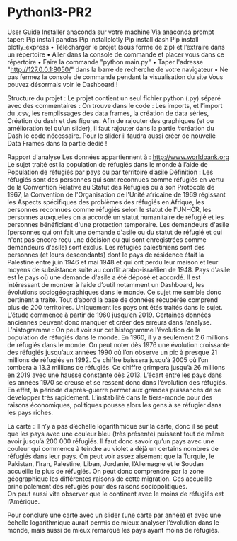 # PythonI3-PR2
User Guide 
Installer anaconda sur votre machine
Via anaconda prompt taper: 
Pip install pandas
Pip installplotly
Pip install dash
Pip install plotly_express
•  Télécharger le projet (sous forme de zip) et l’extraire dans un répertoire
•  Aller dans la console de commande et placer vous dans ce répertoire
•  Faire la commande "python main.py"
•  Taper l'adresse "http://127.0.0.1:8050/" dans la barre de recherche de votre navigateur
•  Ne pas fermez la console de commande pendant la visualisation du site
Vous pouvez désormais voir le  Dashboard ! 

Structure du projet :
Le projet contient un seul fichier python (.py) séparé avec  des commentaires :
On trouve dans  le  code : 
Les imports, et l’import du .csv, les remplissages des data frames, la création de data séries,  Création du dash et des figures. 
Afin de  rajouter des graphiques (et ou amélioration tel qu’un slider), il faut rajouter dans la partie #création du Dash le code nécessaire. Pour le slider il faudra aussi créer de nouvelle  Data Frames dans  la partie dédié !

Rapport d'analyse
Les données appartiennent à : http://www.worldbank.org
Le sujet traité est la population de réfugiés dans  le monde à l’aide de Population de réfugiés par pays ou par territoire d’asile
Définition : Les réfugiés sont des personnes qui sont reconnues comme réfugiés en vertu de la Convention Relative au Statut des Réfugiés ou à son Protocole de 1967, la Convention de l'Organisation de l'Unité africaine de 1969 régissant les Aspects spécifiques des problèmes des réfugiés en Afrique, les personnes reconnues comme réfugiés selon le statut de l'UNHCR, les personnes auxquelles on a accordé un statut humanitaire de réfugié et les personnes bénéficiant d'une protection temporaire. Les demandeurs d'asile (personnes qui ont fait une demande d'asile ou du statut de réfugié et qui n'ont pas encore reçu une décision ou qui sont enregistrées comme demandeurs d'asile) sont exclus. Les réfugiés palestiniens sont des personnes (et leurs descendants) dont le pays de résidence était la Palestine entre juin 1946 et mai 1948 et qui ont perdu leur maison et leur moyens de subsistance suite au conflit arabo-israélien de 1948. Pays d'asile est le pays où une demande d'asile a été déposé et accordé.
Il est intéressant de montrer à l’aide d’outil notamment un Dashboard, les évolutions sociogéographiques dans  le monde. Ce sujet me semble donc pertinent a traité. 
Tout d’abord la base de données récupérée comprend plus de 200 territoires. Uniquement les pays ont étés traités dans le sujet. L’étude commence à partir de 1960 jusqu’en 2019. Certaines données anciennes peuvent  donc manquer et créer des erreurs dans l’analyse.
L’histogramme : 
On peut voir sur cet histogramme l’évolution de la population de réfugiés dans le monde. En 1960, il y a seulement 2.6 millions de   réfugiés dans le monde. On peut noter dès 1976 une évolution croissante des réfugiés jusqu’aux années 1990 où l’on observe un pic à presque 21 millions de réfugiés en 1992. Ce chiffre baissera jusqu’à 2005 où l’on tombera à 13.3 millions de réfugiés. Ce chiffre grimpera jusqu’à 26 millions en 2019 avec une hausse constante  dès 2013. L’écart entre les pays dans les années  1970 se creuse et se ressent donc dans l’évolution  des réfugiés. En  effet, la période d’après-guerre permet aux grandes puissances de  se développer très rapidement. L’instabilité dans le tiers-monde pour des raisons économiques, politiques pousse alors les gens à se réfugier dans les pays riches. 

La carte : 
Il n’y a pas d’échelle logarithmique sur la carte, donc il se peut que les pays avec une couleur bleu (très présente) puissent tout de même avoir jusqu’à 200 000 réfugiés. 
Il faut donc savoir qu’un pays avec une couleur qui commence à teindre au violet a déjà un certains nombres de réfugiés dans leur pays. 
On peut voir assez aisément   que la Turquie, le Pakistan,  l’Iran, Palestine, Liban, Jordanie, l’Allemagne et le Soudan accueille le plus de réfugiés. On peut donc comprendre par la zone géographique les différentes raisons de cette migration. 
Ces accueille principalement des réfugiés pour des raisons sociopolitiques.  
On peut aussi vite observer que le continent avec le moins de réfugiés est l’Amérique. 

Pour conclure une carte avec un slider (une  carte par année) et avec une échelle logarithmique aurait permis de mieux analyser l’évolution dans le monde, mais aussi de mieux remarqué les pays ayant moins de réfugiés.
